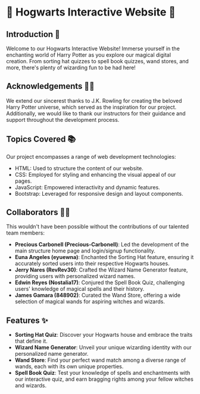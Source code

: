 # 🏰 Hogwarts Interactive Website 🧙

## Introduction 🌟

Welcome to our Hogwarts Interactive Website! Immerse yourself in the enchanting world of Harry Potter as you explore our magical digital creation. From sorting hat quizzes to spell book quizzes, wand stores, and more, there's plenty of wizarding fun to be had here!

## Acknowledgements 🤝🏻

We extend our sincerest thanks to J.K. Rowling for creating the beloved Harry Potter universe, which served as the inspiration for our project. Additionally, we would like to thank our instructors for their guidance and support throughout the development process.

## Topics Covered 📚

Our project encompasses a range of web development technologies:

- HTML: Used to structure the content of our website.
- CSS: Employed for styling and enhancing the visual appeal of our pages.
- JavaScript: Empowered interactivity and dynamic features.
- Bootstrap: Leveraged for responsive design and layout components.

## Collaborators 🧑‍💻

This wouldn't have been possible without the contributions of our talented team members:

- **Precious Carbonell (Precious-Carbonell)**: Led the development of the main structure home page and login/signup functionality.
- **Euna Angeles (eyuewna)**: Enchanted the Sorting Hat feature, ensuring it accurately sorted users into their respective Hogwarts houses.
- **Jerry Nares (RevRev30)**: Crafted the Wizard Name Generator feature, providing users with personalized wizard names.
- **Edwin Reyes (Nostalia17)**: Conjured the Spell Book Quiz, challenging users' knowledge of magical spells and their history.
- **James Gamara (848902)**: Curated the Wand Store, offering a wide selection of magical wands for aspiring witches and wizards.

## Features ✨

- **Sorting Hat Quiz**: Discover your Hogwarts house and embrace the traits that define it.
- **Wizard Name Generator**: Unveil your unique wizarding identity with our personalized name generator.
- **Wand Store**: Find your perfect wand match among a diverse range of wands, each with its own unique properties.
- **Spell Book Quiz**: Test your knowledge of spells and enchantments with our interactive quiz, and earn bragging rights among your fellow witches and wizards.
